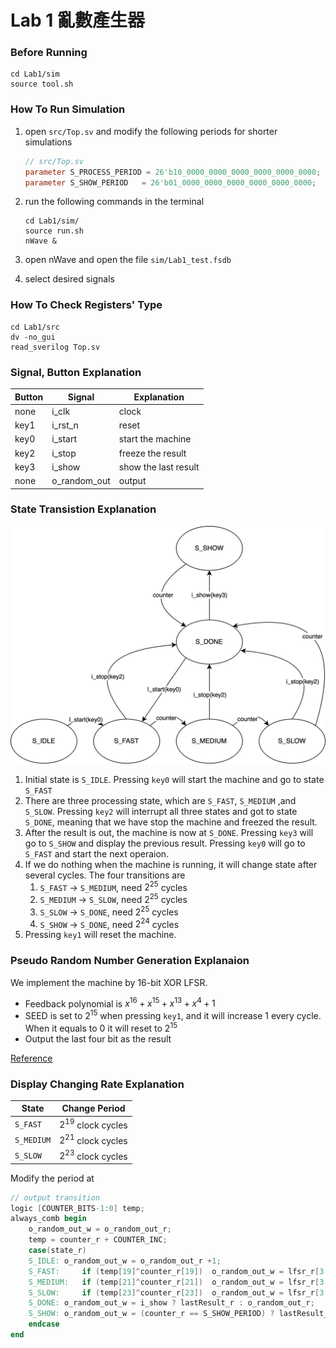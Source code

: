 # Lab 1 亂數產生器

### Before Running

```shell
cd Lab1/sim
source tool.sh
```

### How To Run Simulation

1. open `src/Top.sv` and modify the following periods for shorter simulations
    ```verilog
    // src/Top.sv
    parameter S_PROCESS_PERIOD = 26'b10_0000_0000_0000_0000_0000_0000;
    parameter S_SHOW_PERIOD   = 26'b01_0000_0000_0000_0000_0000_0000;
    ```

2. run the following commands in the terminal
    ```shell
    cd Lab1/sim/
    source run.sh
    nWave &
    ```

3. open nWave and open the file `sim/Lab1_test.fsdb`
4. select desired signals

### How To Check Registers' Type

```shell
cd Lab1/src
dv -no_gui
read_sverilog Top.sv
```

### Signal, Button Explanation

| Button  | Signal  | Explanation |
|---------|---------|-------------|
| none    | i_clk   | clock       |
| key1    | i_rst_n | reset       |
| key0    | i_start | start the machine |
| key2    | i_stop  | freeze the result |
| key3    | i_show  | show the last result |
| none    | o_random_out | output |

### State Transistion Explanation

![state](./doc/state.png)

1. Initial state is `S_IDLE`. Pressing `key0` will start the machine and go to state `S_FAST`
2. There are three processing state, which are `S_FAST`, `S_MEDIUM` ,and `S_SLOW`. Pressing `key2` will interrupt all three states and got to state `S_DONE`, meaning that we have stop the machine and freezed the result.
3. After the result is out, the machine is now at `S_DONE`. Pressing `key3` will go to `S_SHOW` and display the previous result. Pressing `key0` will go to `S_FAST` and start the next operaion.
4. If we do nothing when the machine is running, it will change state after several cycles. The four transitions are
   1. `S_FAST` -> `S_MEDIUM`, need $2^{25}$ cycles
   2. `S_MEDIUM` -> `S_SLOW`, need $2^{25}$ cycles
   3. `S_SLOW` -> `S_DONE`, need $2^{25}$ cycles
   4. `S_SHOW` -> `S_DONE`, need $2^{24}$ cycles
5. Pressing `key1` will reset the machine.

### Pseudo Random Number Generation Explanaion

We implement the machine by 16-bit XOR LFSR.

 - Feedback polynomial is $x^{16}+x^{15}+x^{13}+x^{4}+1$
 - SEED is set to $2^{15}$ when pressing `key1`, and it will increase $1$ every cycle. When it equals to $0$ it will reset to $2^{15}$
 - Output the last four bit as the result

[Reference](https://en.wikipedia.org/wiki/Linear-feedback_shift_register)

### Display Changing Rate Explanation

| State  | Change Period |
|--------|--------------|
| `S_FAST` | $2^{19}$ clock cycles |
| `S_MEDIUM` | $2^{21}$ clock cycles |
| `S_SLOW` | $2^{23}$ clock cycles |

Modify the period at

```verilog
// output transition
logic [COUNTER_BITS-1:0] temp;
always_comb begin
	o_random_out_w = o_random_out_r;
	temp = counter_r + COUNTER_INC;
	case(state_r)
	S_IDLE: o_random_out_w = o_random_out_r +1;
	S_FAST: 	if (temp[19]^counter_r[19])  o_random_out_w = lfsr_r[3:0];
	S_MEDIUM: 	if (temp[21]^counter_r[21])  o_random_out_w = lfsr_r[3:0];
	S_SLOW: 	if (temp[23]^counter_r[23])  o_random_out_w = lfsr_r[3:0];
	S_DONE: o_random_out_w = i_show ? lastResult_r : o_random_out_r;
	S_SHOW: o_random_out_w = (counter_r == S_SHOW_PERIOD) ? lastResult_r : o_random_out_r;
	endcase
end
```